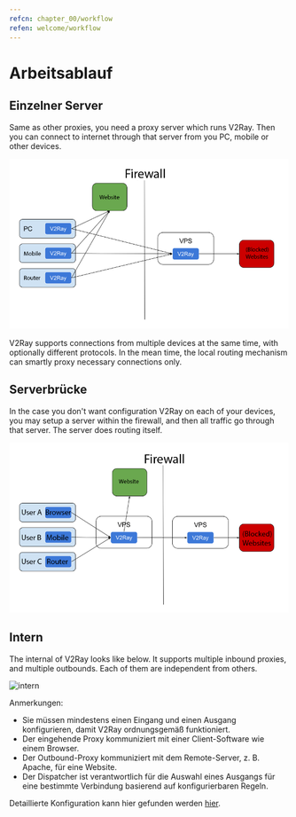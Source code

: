 ```yaml
---
refcn: chapter_00/workflow
refen: welcome/workflow
---
```

# Arbeitsablauf

## Einzelner Server

Same as other proxies, you need a proxy server which runs V2Ray. Then you can connect to internet through that server from you PC, mobile or other devices.

![Direkte](../resources/direct.png)

V2Ray supports connections from multiple devices at the same time, with optionally different protocols. In the mean time, the local routing mechanism can smartly proxy necessary connections only.

## Serverbrücke

In the case you don't want configuration V2Ray on each of your devices, you may setup a server within the firewall, and then all traffic go through that server. The server does routing itself.

![Relais](../resources/relay.png)

## Intern

The internal of V2Ray looks like below. It supports multiple inbound proxies, and multiple outbounds. Each of them are independent from others.

![intern](../resources/internal.svg)

Anmerkungen:

* Sie müssen mindestens einen Eingang und einen Ausgang konfigurieren, damit V2Ray ordnungsgemäß funktioniert.
* Der eingehende Proxy kommuniziert mit einer Client-Software wie einem Browser.
* Der Outbound-Proxy kommuniziert mit dem Remote-Server, z. B. Apache, für eine Website.
* Der Dispatcher ist verantwortlich für die Auswahl eines Ausgangs für eine bestimmte Verbindung basierend auf konfigurierbaren Regeln.

Detaillierte Konfiguration kann hier gefunden werden [hier](../configuration/overview.md).
